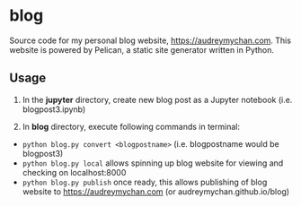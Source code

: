 # blog
Source code for my personal blog website, https://audreymychan.com. This website is powered by Pelican, a static site generator written in Python.

## Usage
1. In the **jupyter** directory, create new blog post as a Jupyter notebook (i.e. blogpost3.ipynb)

2. In **blog** directory, execute following commands in terminal:
- `python blog.py convert <blogpostname>` (i.e. blogpostname would be blogpost3)
- `python blog.py local` allows spinning up blog website for viewing and checking on localhost:8000
- `python blog.py publish` once ready, this allows publishing of blog website to https://audreymychan.com (or audreymychan.github.io/blog)
